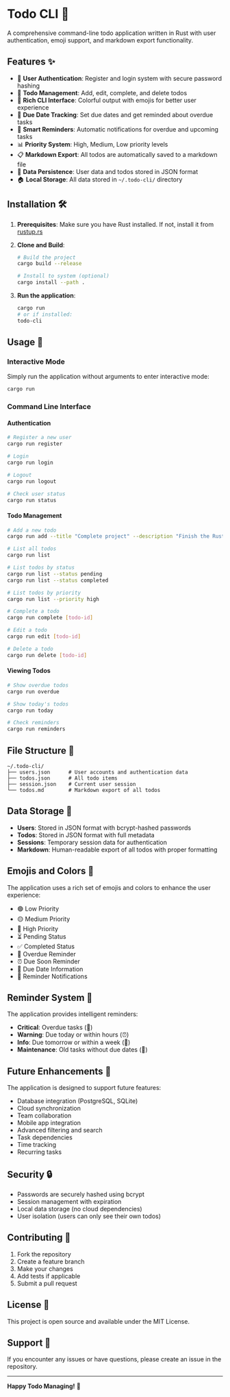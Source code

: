 # Todo CLI 🚀

A comprehensive command-line todo application written in Rust with user authentication, emoji support, and markdown export functionality.

## Features ✨

- 🔐 **User Authentication**: Register and login system with secure password hashing
- 📝 **Todo Management**: Add, edit, complete, and delete todos
- 🎨 **Rich CLI Interface**: Colorful output with emojis for better user experience
- 📅 **Due Date Tracking**: Set due dates and get reminded about overdue tasks
- 🔔 **Smart Reminders**: Automatic notifications for overdue and upcoming tasks
- 📊 **Priority System**: High, Medium, Low priority levels
- 📋 **Markdown Export**: All todos are automatically saved to a markdown file
- 💾 **Data Persistence**: User data and todos stored in JSON format
- 🏠 **Local Storage**: All data stored in `~/.todo-cli/` directory

## Installation 🛠️

1. **Prerequisites**: Make sure you have Rust installed. If not, install it from [rustup.rs](https://rustup.rs/)

2. **Clone and Build**:
   ```bash
   # Build the project
   cargo build --release
   
   # Install to system (optional)
   cargo install --path .
   ```

3. **Run the application**:
   ```bash
   cargo run
   # or if installed:
   todo-cli
   ```

## Usage 📖

### Interactive Mode
Simply run the application without arguments to enter interactive mode:
```bash
cargo run
```

### Command Line Interface

#### Authentication
```bash
# Register a new user
cargo run register

# Login
cargo run login

# Logout
cargo run logout

# Check user status
cargo run status
```

#### Todo Management
```bash
# Add a new todo
cargo run add --title "Complete project" --description "Finish the Rust CLI project" --priority high --due-date 2024-12-31

# List all todos
cargo run list

# List todos by status
cargo run list --status pending
cargo run list --status completed

# List todos by priority
cargo run list --priority high

# Complete a todo
cargo run complete [todo-id]

# Edit a todo
cargo run edit [todo-id]

# Delete a todo
cargo run delete [todo-id]
```

#### Viewing Todos
```bash
# Show overdue todos
cargo run overdue

# Show today's todos
cargo run today

# Check reminders
cargo run reminders
```

## File Structure 📁

```
~/.todo-cli/
├── users.json      # User accounts and authentication data
├── todos.json      # All todo items
├── session.json    # Current user session
└── todos.md        # Markdown export of all todos
```

## Data Storage 💾

- **Users**: Stored in JSON format with bcrypt-hashed passwords
- **Todos**: Stored in JSON format with full metadata
- **Sessions**: Temporary session data for authentication
- **Markdown**: Human-readable export of all todos with proper formatting

## Emojis and Colors 🎨

The application uses a rich set of emojis and colors to enhance the user experience:

- 🟢 Low Priority
- 🟡 Medium Priority  
- 🔴 High Priority
- ⏳ Pending Status
- ✅ Completed Status
- 🚨 Overdue Reminder
- ⏰ Due Soon Reminder
- 📅 Due Date Information
- 🔔 Reminder Notifications

## Reminder System 🔔

The application provides intelligent reminders:

- **Critical**: Overdue tasks (🚨)
- **Warning**: Due today or within hours (⏰)
- **Info**: Due tomorrow or within a week (📅)
- **Maintenance**: Old tasks without due dates (💭)

## Future Enhancements 🚀

The application is designed to support future features:

- Database integration (PostgreSQL, SQLite)
- Cloud synchronization
- Team collaboration
- Mobile app integration
- Advanced filtering and search
- Task dependencies
- Time tracking
- Recurring tasks

## Security 🔒

- Passwords are securely hashed using bcrypt
- Session management with expiration
- Local data storage (no cloud dependencies)
- User isolation (users can only see their own todos)

## Contributing 🤝

1. Fork the repository
2. Create a feature branch
3. Make your changes
4. Add tests if applicable
5. Submit a pull request

## License 📄

This project is open source and available under the MIT License.

## Support 💬

If you encounter any issues or have questions, please create an issue in the repository.

---

**Happy Todo Managing!** 🎉